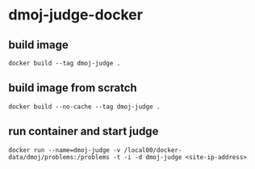 # dmoj-judge-docker

## build image

```
docker build --tag dmoj-judge .
```

## build image from scratch

```
docker build --no-cache --tag dmoj-judge .
```

## run container and start judge 

```
docker run --name=dmoj-judge -v /local00/docker-data/dmoj/problems:/problems -t -i -d dmoj-judge <site-ip-address>
```
